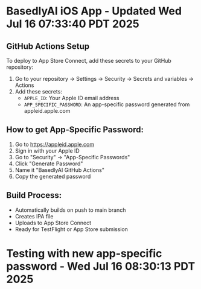 # BasedlyAI iOS App - Updated Wed Jul 16 07:33:40 PDT 2025

## GitHub Actions Setup

To deploy to App Store Connect, add these secrets to your GitHub repository:

1. Go to your repository → Settings → Security → Secrets and variables → Actions
2. Add these secrets:
   - `APPLE_ID`: Your Apple ID email address
   - `APP_SPECIFIC_PASSWORD`: An app-specific password generated from appleid.apple.com

## How to get App-Specific Password:
1. Go to https://appleid.apple.com
2. Sign in with your Apple ID
3. Go to "Security" → "App-Specific Passwords"
4. Click "Generate Password"
5. Name it "BasedlyAI GitHub Actions"
6. Copy the generated password

## Build Process:
- Automatically builds on push to main branch
- Creates IPA file
- Uploads to App Store Connect
- Ready for TestFlight or App Store submission
# Testing with new app-specific password - Wed Jul 16 08:30:13 PDT 2025
